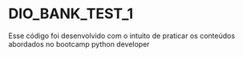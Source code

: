 # DIO_BANK_TEST_1
Esse código foi desenvolvido com o intuito de praticar os conteúdos abordados no bootcamp python developer
